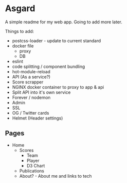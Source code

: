 # Asgard

A simple readme for my web app. Going to add more later.

Things to add:
* postcss-loader - update to current standard
* docker file
    * proxy
    * DB
* eslint
* code splitting / component bundling
* hot-module-reload
* API (As a service?)
* Score scrapper
* NGINX docker container to proxy to app & api
* Split API into it's own service
* Forever / nodemon
* Admin
* SSL
* OG / Twitter cards
* Helmet (Header settings)

## Pages
* Home
  * Scores
    * Team
    * Player
    * D3 Chart
  * Publications
  * About? - About me and links to tech
